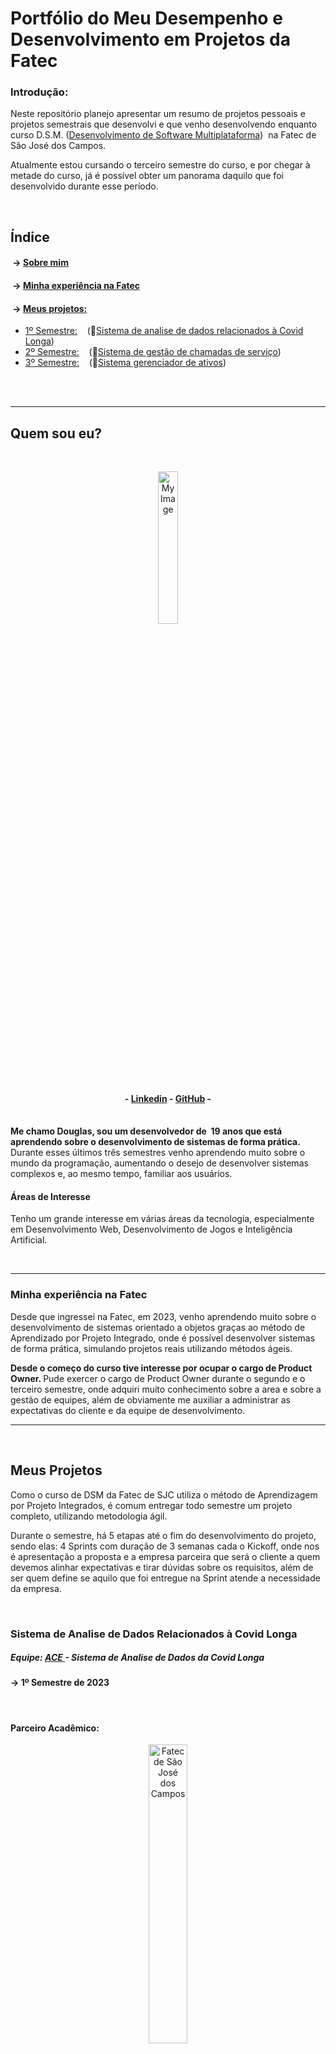 <h1>Portfólio do Meu Desempenho e Desenvolvimento em Projetos da Fatec</h1> 

<h3>Introdução: </h3> 
<p>Neste repositório planejo apresentar um resumo de projetos pessoais e projetos semestrais que desenvolvi e que venho desenvolvendo enquanto curso D.S.M. (<a target="_blank" href="https://www.cps.sp.gov.br/cursos-fatec/desenvolvimento-de-software-multiplataforma/">Desenvolvimento de Software Multiplataforma</a>)  na Fatec de São José dos Campos.</p>

<p>Atualmente estou cursando o terceiro semestre do curso, e por chegar à metade do curso, já é possível obter um panorama daquilo que foi desenvolvido durante esse período.</p>
<br />
<h2>Índice</h2> 

####  → <a color="white" href="#quem-sou-eu">Sobre mim</a><br>
####  → <a color="white" href="#fatec">Minha experiência na Fatec</a><br>
####  → <a color="white" href="#projetos">Meus projetos: </a>
- <a href="#1Semestre"> 1º Semestre:</a>    (🔗<a target="_blank" href="https://github.com/api-fatec-primeiro-semestre/api-primeiro-semestre">Sistema de analise de dados relacionados à Covid Longa</a>)
- <a href="#2Semestre"> 2º Semestre:</a>    (🔗<a target="_blank" href="https://github.com/BananaaScript/BetterCallUs">Sistema de gestão de chamadas de serviço</a>)
- <a href="#3Semestre"> 3º Semestre:</a>    (🔗<a target="_blank" href="https://github.com/BananaaScript/SGA">Sistema gerenciador de ativos</a>)


 
 <br>
 <hr>
<h2 id="quem-sou-eu">Quem sou eu?</h2> 
<br>
<p align="center"><img src="./public/imgs/myImage.jpg" alt="My Image" style="width: 25%;"></p>

<h4 align="center"> - <a target="_blank" href="https://www.linkedin.com/in/douglas-ferrini-medeiros-02b735270/">Linkedin</a> - <a target="_blank" href="https://github.com/DouglasMedeiros1">GitHub</a> - </h4>

<br>
<b>Me chamo Douglas, sou um desenvolvedor de  19 anos que está aprendendo sobre o desenvolvimento de sistemas de forma prática.</b> Durante esses últimos três semestres venho aprendendo muito sobre o mundo da programação, aumentando o desejo de desenvolver sistemas complexos e, ao mesmo tempo, familiar aos usuários.


<br />
<h4>Áreas de Interesse</h4>
<p>Tenho um grande interesse em várias áreas da tecnologia, especialmente em Desenvolvimento Web, Desenvolvimento de Jogos e Inteligência Artificial. </p>



<br><hr>


<h3 id="fatec">Minha experiência na Fatec</h3>

<p>Desde que ingressei na Fatec, em 2023, venho aprendendo muito sobre o desenvolvimento de sistemas orientado a objetos graças ao método de Aprendizado por Projeto Integrado, onde é possível desenvolver sistemas de forma prática, simulando projetos reais utilizando métodos ágeis. </p>

<p><b>Desde o começo do curso tive interesse por ocupar o cargo de Product Owner. </b> Pude exercer o cargo de Product Owner durante o segundo e o terceiro semestre, onde adquiri muito conhecimento sobre a area e sobre a gestão de equipes, além de obviamente me auxiliar a administrar as expectativas do cliente e da equipe de desenvolvimento.</p>


<hr>

<br>

<h2 id="projetos">Meus Projetos</h2>


<p>Como o curso de DSM da Fatec de SJC utiliza o método de Aprendizagem por Projeto Integrados, é comum entregar todo semestre um projeto completo, utilizando metodologia ágil.</p>
<p>Durante o semestre, há 5 etapas até o fim do desenvolvimento do projeto, sendo elas: 4 Sprints com duração de 3 semanas cada o Kickoff, onde nos é apresentação a proposta e a empresa parceira que será o cliente a quem devemos alinhar expectativas e tirar dúvidas sobre os requisitos, além de ser quem define se aquilo que foi entregue na Sprint atende a necessidade da empresa.   </p>
<br>

<h3 id="1Semestre">Sistema de Analise de Dados Relacionados à Covid Longa</h3>
<h5> Equipe: <a href="https://github.com/api-fatec-primeiro-semestre">ACE </a>- Sistema de Analise de Dados da Covid Longa</h5>
<h4> → 1º Semestre de 2023</h4>
<br>
<h4>Parceiro Acadêmico:</h4>

<p align="center"> <img src="https://user-images.githubusercontent.com/57918707/138463350-4d3cb9bf-785b-4639-b7f5-5465055c5171.jpg" style="width: 35%;" alt="Fatec de São José dos Campos"> </p>

<p align="center" ><a href="https://fatecsjc-prd.azurewebsites.net/">Faculdade de Tecnologia de São José dos Campos - Prof. Jessen Vidal</a></p>

<br>

<h5>Escopo do Projeto:</h5>
<p><b>O objetivo deste projeto é coletar e analisar dados relacionados à Covid Longa a partir do sistema Datasus (Tabnet), com o intuito de avaliar o impacto do "pós-pandemia" no Sistema Único de Saúde.</b> Focando nas cidades do Vale do Paraíba - São José dos Campos, Jacareí e Taubaté - a análise destes dados pode gerar resultados relevantes para futuras reportagens jornalísticas, tanto em nível regional quanto estadual e nacional.</p>
<br>

<h5>Tecnologias Adotadas:</h5>

<div style="display: flex; flex-direction: row;">

  <img src="https://user-images.githubusercontent.com/25181517/192108372-f71d70ac-7ae6-4c0d-8395-51d8870c2ef0.png" style="width: 10%;" alt="Git">
  <img src="https://user-images.githubusercontent.com/25181517/183423507-c056a6f9-1ba8-4312-a350-19bcbc5a8697.png" style="width: 10%;" alt="Python">
  <img src="https://user-images.githubusercontent.com/25181517/183423775-2276e25d-d43d-4e58-890b-edbc88e915f7.png" style="width: 10%;" alt="Flask">
  <img src="https://user-images.githubusercontent.com/25181517/192158954-f88b5814-d510-4564-b285-dff7d6400dad.png" style="width: 10%;" alt="Html5">
  <img src="https://user-images.githubusercontent.com/25181517/183898674-75a4a1b1-f960-4ea9-abcb-637170a00a75.png" style="width: 10%;" alt="Css3">
</div>
<br>

<br>
<h5>Visualização do Projeto Final (Gif)</h5>
<p align="center"> <img src="./public/videos/1Semestre_API_Wireframe.gif" style="width: 75%;" alt="Gif do Projeto do 1 Semestre"> </p>

<br>

<h5>Minhas Contribuições: </h5>

<p>Durante o período de desenvolvimento do projeto, pude contribuir com o desenvolvimento do design da interface. Por ser um projeto curto e não utilizar sistemas minimamente complexos, os trabalhos individuais acabaram se tornando simples tarefas, contendo baixa ou nenhuma dificuldade.</p>

<p>Durante a ultima Sprint tive meu melhor desempenho, onde me responsabilizei por re-estruturar a tela do projeto que apresentava a equipe, a proposta do projeto e nossos objetivos.</p>

<br>

<h5>Oque Aprendi Durante o Desenvolvimento: </h5>

<p>- Pude aprender a começar a trabalhar com Flask e Python, podendo aprender sobre a estrutura de um sistema utilizando Flask.</p>

<p>- Começar a aprender a estilizar paginas utilizando Css, oque apesar de básico no projeto, pode me introduzir a área.</p>

<p>- Descobrir e aprender varias sintaxes de HTML utilizadas em grandes projetos, ganhando familiaridade com a linguagem de marcação</p>

<br>

<h6> HardSkills Aprendidas: </h6>

<details>
<summary> Hard Skills </summary>
  <br>
<table align="center">
    <tr>
      <th width="300px">Tecnologia</th>
      <th width="300px">Classificação</th>
    </tr>
    <tr>
      <td>Git / Github</td>
      <td>★★☆☆☆</td>
    </tr>
    <tr>
      <td>Python</td>
      <td>★★★☆☆</td>
    </tr>
    <tr>
      <td>Flask</td>
      <td>★★★☆☆</td>
    </tr>
    <tr>
      <td>Html</td>
      <td>★★★★☆</td>
    </tr>
    <tr>
      <td>Css</td>
      <td>★★★☆☆</td>
    </tr>
 </table>
 <p align="center">* A classificação acima não refere-se a nota obtida durante o semestre, é apenas uma autoavalização com base no tempo, conhecimento e familiaridade que tive com a tecnologia.</p>

<br>
</details>
<br>

<h6> SoftSkills Aprendidas: </h6>
<details>
<summary> SoftSkills </summary>
<br>
<p> Aprender sobre a metodologis agil de forma prática, desde sua estrutura até sua execução. </p>

<p> Me adaptei ao convivio em faculdade, levando a sério a necessidade de obter conhecimento e experiencias. </p>

<p> Convivi com diferentes tipos de pessoas, com variedade de gostos, idades e experiencias. </p>

</details>
<br>

<hr>

<h3 id="2Semestre">Sistema de Gestão de Chamadas de Serviço</h3>
<h5> Equipe: <a href="https://github.com/BananaaScript">BananaScript </a>- BetterCallUs</h5>
<h4 > → 2º Semestre de 2023</h4>
<br>
<h4>Parceiro Acadêmico:</h4>

<p align="center"> <img src="https://user-images.githubusercontent.com/57918707/138463350-4d3cb9bf-785b-4639-b7f5-5465055c5171.jpg" style="width: 35%;" alt="Fatec de São José dos Campos"> </p>

<p align="center" ><a href="https://fatecsjc-prd.azurewebsites.net/">Faculdade de Tecnologia de São José dos Campos - Prof. Jessen Vidal</a></p>

<br>

<h5>Escopo do Projeto:</h5>
<p><b> A partir do desafio acadêmico proposto pelo cliente interno, o projeto consiste em um sistema de gestão de chamadas de serviço, que consiste em um sistema com três frentes: </b> O usuário comum que consulta a central de problemas ou realiza a solicitação de suporte técnico para a solução do possível problema. O suporte que atende os usuários resolvendo os seus problemas e computa o problema relatado pelo usuário, podendo assim ser consultado no futuro. O administrador é responsável por gerenciar e cadastrar os usuário e equipamentos.</p>
<br>

<h5>Tecnologias Adotadas:</h5>

<div style="display: flex; flex-direction: row;">

  <img src="https://user-images.githubusercontent.com/25181517/192108372-f71d70ac-7ae6-4c0d-8395-51d8870c2ef0.png" style="width: 10%;" alt="Git">
  <img src="https://user-images.githubusercontent.com/25181517/189715289-df3ee512-6eca-463f-a0f4-c10d94a06b2f.png" style="width: 10%;" alt="Figma">
  <img src="https://user-images.githubusercontent.com/25181517/183890598-19a0ac2d-e88a-4005-a8df-1ee36782fde1.png" style="width: 10%;" alt="Typescript">
  <img src="https://user-images.githubusercontent.com/25181517/183897015-94a058a6-b86e-4e42-a37f-bf92061753e5.png" style="width: 10%;" alt="React">
  <img src="https://user-images.githubusercontent.com/25181517/183568594-85e280a7-0d7e-4d1a-9028-c8c2209e073c.png" style="width: 10%;" alt="Node.js">
  <img src="https://user-images.githubusercontent.com/25181517/192158954-f88b5814-d510-4564-b285-dff7d6400dad.png" style="width: 10%;" alt="Html5">
  <img src="https://user-images.githubusercontent.com/25181517/183898674-75a4a1b1-f960-4ea9-abcb-637170a00a75.png" style="width: 10%;" alt="Css3">
  <img src="https://user-images.githubusercontent.com/25181517/183896128-ec99105a-ec1a-4d85-b08b-1aa1620b2046.png" style="width: 10%;" alt="MySql">

</div>
<br>

<br>
<h5>Visualização do Protótipo do Projeto (PDF)</h5>
<p align="center"> <a href="./public/doc/2Semestre_API_Wireframe.pdf">Wireframe do Sistema</a> </p>

<br>

<h5>Minhas Contribuições: </h5>

<p>Durante o processo de desenvolvimento pude ocupar o cargo de desenvolvedor frontend durante as 2 primeiras Sprints e ocupei o cargo de Product Owner na segunda metade do desenvolvimento, ainda fazendo tarefas do frontend. Porém, por ter todo o sistema desenvolvido em Typescript, muitas tarefas tiveram o envolvimento de várias pessoas, oque facilitava o desenvolvimento mas acabava impedindo o progresso individual⁣. </p>

<p>Durante meu período como desenvolvedor, enfrentei novos desafios, já que comparado ao API anterior esse seria muito maior. Entretanto, consegui fazer aquilo que me foi proposto, entregando minhas atividades com qualidade e sempre me interessando pelo processo de gestão da equipe.</p>
<b>Portanto, quando o grupo começou a apresentar dificuldades em seu gerenciamento, me disponibilizei para me tornar o Product Owner e tornando o antigo Product Owner e Scrum Master.<b/>

<p>Enfim, durante as últimas duas Sprints, pudemos corrigir os problemas que estavamos trazendo das últimas Sprints e conseguimos fazer uma entrega satisfatoria tanto para o cliente quanto para o grupo</p>

<br>

<h5>Oque Aprendi Durante o Desenvolvimento: </h5>

<p>- Tive mais contato com Linguagens utilizadas em grandes projetos de sistemas Web</p>

<p>- Adquiri mais familiariedade com sistemas desenvolvidos utilizando Typescript, Node.js e React</p>

<p>⁣- Pude gerir a equipe de desenvolvimento como Product Owner e busquei métodos de documentar e gestão de uma equipe</p>

<br>

<h6> HardSkills Aprendidas: </h6>

<details>
<summary> Hard Skills </summary>
  <br>
<table align="center">
    <tr>
      <th width="300px">Tecnologia</th>
      <th width="300px">Conhecimento / Familiaridade</th>
    </tr>
    <tr>
      <td>Git / Github</td>
      <td>★★★☆☆</td>
    </tr>
    <tr>
      <td>Typescript</td>
      <td>★★☆☆☆</td>
    </tr>
    <tr>
      <td>React</td>
      <td>★★☆☆☆</td>
    </tr>
    <tr>
        <td>Node.js</td>
        <td>★★☆☆☆</td>
      </tr>
    <tr>
      <td>Html</td>
      <td>★★★★☆</td>
    </tr>
    <tr>
      <td>Css</td>
      <td>★★★★☆</td>
    </tr>
    <tr>
        <td>MySql</td>
        <td>★★☆☆☆</td>
      </tr>

  </table>
 <p align="center">* A classificação acima não refere-se a nota obtida durante o semestre, é apenas uma autoavalização com base no tempo, conhecimento e familiaridade que tive com a tecnologia.</p>

<br>

</details>
<br>
   <h6> SoftSkills Aprendidas: </h6>
<details>
<summary> SoftSkills </summary>
<br>
<p> Aprendi sobre como gerir uma equipe na metodologia agil, desde gerenciar expectativas até a definir entregar e prazos. </p>

<p> Aprendi a como obter uma comunicação efetiva com o cliente, sabendo assim oque perguntar e como perguntar. </p>

<p> Aprendi a como tomar a liderança em um projeto, mostrando interesse e ajudando meus colegas a concluir suas tarefas. </p>

</details>
<br> 
<hr>

<h3 id="3Semestre">Sistema Gerenciador de Ativos</h3>
<h5> Equipe: <a href="https://github.com/BananaaScript">BananaScript </a>- SGA (Sistema Gerenciador de Ativos)</h5>
<h4 > → 1º Semestre de 2024</h4>
<br>
<h4>Parceiro Acadêmico:</h4>

<p align="center"> <img src="https://youtan.com.br/wp-content/uploads/2020/03/logo-youtan.png" style="width: 35%;" alt="Youtan"> </p>

<p align="center" ><a href="https://youtan.com.br/">Youtan: Conectando Oportunidades e Soluções</a></p>

<br>

<h5>Escopo do Projeto:</h5>

<p>Este projeto pretende desenvolver um sistema gerenciador de ativos (SGA), proporcionando a uma empresa uma plataforma eficaz de gerenciamento de ativos, com funcionalidades intuitivas, o SGA simplifica o processo de gerenciamento dos ativos, garantindo uma administração eficiente.</p>
<br>

<h5>Tecnologias Adotadas:</h5>

<div style="display: flex; flex-direction: row;">

  <img src="https://user-images.githubusercontent.com/25181517/192108372-f71d70ac-7ae6-4c0d-8395-51d8870c2ef0.png" style="width: 10%;" alt="Git">
  <img src="https://user-images.githubusercontent.com/25181517/189715289-df3ee512-6eca-463f-a0f4-c10d94a06b2f.png" style="width: 10%;" alt="Figma">
  <img src="https://user-images.githubusercontent.com/25181517/183890598-19a0ac2d-e88a-4005-a8df-1ee36782fde1.png" style="width: 10%;" alt="Typescript">
  <img src="https://user-images.githubusercontent.com/25181517/183897015-94a058a6-b86e-4e42-a37f-bf92061753e5.png" style="width: 10%;" alt="React">
  <img src="https://user-images.githubusercontent.com/25181517/183568594-85e280a7-0d7e-4d1a-9028-c8c2209e073c.png" style="width: 10%;" alt="Node.js">
  <img src="https://user-images.githubusercontent.com/25181517/117201156-9a724800-adec-11eb-9a9d-3cd0f67da4bc.png" style="width: 10%;" alt="Java">
  <img src="https://user-images.githubusercontent.com/25181517/117201470-f6d56780-adec-11eb-8f7c-e70e376cfd07.png" style="width: 10%;" alt="Spring">
  <img src="https://user-images.githubusercontent.com/25181517/192158954-f88b5814-d510-4564-b285-dff7d6400dad.png" style="width: 10%;" alt="Html5">
  <img src="https://user-images.githubusercontent.com/25181517/183898674-75a4a1b1-f960-4ea9-abcb-637170a00a75.png" style="width: 10%;" alt="Css3">
  <img src="https://user-images.githubusercontent.com/25181517/183896128-ec99105a-ec1a-4d85-b08b-1aa1620b2046.png" style="width: 10%;" alt="MySql">

</div>
<br>

<br>
<h5>Visualização do Escopo do Projeto (PowerPoint)</h5>
<p align="center"> <a href="./public/doc/3Semestre_API_Escopo.pptmf">Escopo do Sistema</a> </p>

<br>

<h5>Minhas Contribuições: </h5>

<p>Nesse projeto desenvolvi sistemas no frontend utilizando Typescript e pude novamente ocupar o cargo de Product Owner durante 3 Sprints, pois na quarta Sprint o grupo apresentava problemas de desempenho e necessitava de alteração nos cargos.</p>

<p> Com novos integrantes no grupo, a dificuldade de gestão foi maior, entretanto por não só participar mas também por definir as prioridades e as funcionalidades do sistema durante o kickoff do projeto, pudemos ter um melhor definição do que e de como deveria ser feito.</p>

<b> Como desenvolvedor Frontend pude aprimorar muito meus conhecimentos em Typescript e React em um sistema orientado a objetos. Alem disso por ter o backend mais isolado, por ser desenvolvido em Java, foi possivel aprimorar mais minhas habilidades individuais, entregando interfaces que tiveram aprovação e satisfacao por parte do cliente.<b/>


<br>

<h5>Oque Aprendi Durante o Desenvolvimento: </h5>

<p>- Como documentar de forma mais clara e transparente o processo do desenvolvimento de um projeto</p>

<p>- Novas habilidades em definir prazos, entregas, prioridades e gerenciar a expectativa do cliente e da equipe de desenvolvimento</p>

<p>- Aprimoramento de minhas habilidades em desenvolver sistemas orientados a objetos</p>

<br>


<h6> HardSkills Aprendidas: </h6>

<details>
<summary> Hard Skills </summary>
  <br>
<table align="center">
    <tr>
      <th width="300px">Tecnologia</th>
      <th width="300px">Classificação</th>
    </tr>
    <tr>
      <td>Git / Github</td>
      <td>★★★★★</td>
    </tr>
    <tr>
      <td>Typescript</td>
      <td>★★★★☆</td>
    </tr>
    <tr>
      <td>React</td>
      <td>★★★☆☆</td>
    </tr>
    <tr>
        <td>Node.js</td>
        <td>★★★☆☆</td>
      </tr>
      <td>Java</td>
      <td>★★☆☆☆</td>
    </tr>
    <tr>
        <td>Spring</td>
        <td>★★☆☆☆</td>
      </tr>
    <tr>
      <td>Html</td>
      <td>★★★★★</td>
    </tr>
    <tr>
      <td>Css</td>
      <td>★★★★☆</td>
    </tr>
    <tr>
        <td>MySql</td>
        <td>★★★★☆</td>
      </tr>
      <tr>
 </table>
 <p align="center">* A classificação acima não refere-se a nota obtida durante o semestre, é apenas uma autoavalização com base no tempo, conhecimento e familiaridade que tive com a tecnologia.</p>

<br>
</details>

<br>
<h6> SoftSkills Aprendidas: </h6>
<details>
<summary> SoftSkills </summary>
<br>
<p> Melhorei minha comunicação com meus colegas de equipe e com o cliente, ja que neste semestre pudemos ter a experiencia com uma empresa parceira externa. </p>

<p> Pude definir metas e acordar com o cliente as funcionalidade por ser o principal participador do Kickoff, experiencia que ainda não tinha passado. </p>

<p> Aprendi a ser versatil e poder instruir adequadamente o novo Product Owner no meio do processo da 3 Sprint. </p>

</details>
<br>
<br>
<br>
<br>
<hr>
